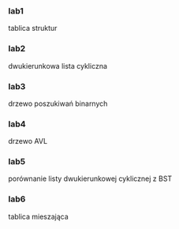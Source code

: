 ### lab1
tablica struktur

### lab2
dwukierunkowa lista cykliczna

### lab3
drzewo poszukiwań binarnych

### lab4
drzewo AVL

### lab5
porównanie listy dwukierunkowej cyklicznej z BST

### lab6
tablica mieszająca
